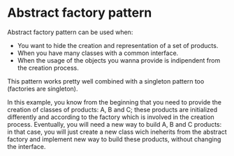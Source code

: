 # Abstract factory pattern

Abstract factory pattern can be used when:

- You want to hide the creation and representation of a set of products.
- When you have many classes with a common interface.
- When the usage of the objects you wanna provide is indipendent from the creation process.

This pattern works pretty well combined with a singleton pattern too (factories are singleton).

In this example, you know from the beginning that you need to provide the creation of classes of products: A, B and C; these products are initialized differently and according to the factory which is involved in the creation process.
Eventually, you will need a new way to build A, B and C products: in that case, you will just create a new class wich ineherits from the abstract factory and implement new way to build these products, without changing the interface.
